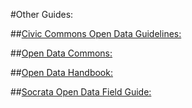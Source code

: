 #Other Guides:


##[Civic Commons Open Data Guidelines:](http://wiki.civiccommons.org/Open_Data_Guidelines)

##[Open Data Commons:](http://opendatacommons.org/guide/)

##[Open Data Handbook:](http://opendatahandbook.org/)

##[Socrata Open Data Field Guide:](http://www.socrata.com/open-data-field-guide-chapter/about/)

